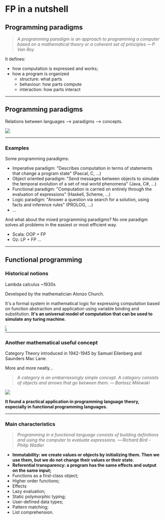 # FP in a nutshell

## Programming paradigms
> *A programming paradigm is an approach to programming a computer based on a mathematical theory or 
>  a coherent set of principles
— P. Van Roy*

It defines:
* how computation is expressed and works;
* how a program is organized
    * structure: what parts
    * behaviour: how parts compute
    * interaction: how parts interact

---

## Programming paradigms

Relations between languages --> paradigms --> concepts.


<div class="centered">
    <img src="https://www.researchgate.net/profile/Peter_Van_Roy/publication/241111987/figure/fig1/AS:298670202343424@1448219933039/Languages-paradigms-and-concepts.png" />
</div>

---

### Examples
Some programming paradigms:
* Imperative paradigm: "Describes computation in terms of statements that change a program state" (Pascal, C, ...)
* Object oriented paradigm: "Send messages between objects to simulate the temporal evolution of a set of 
real world phenomena" (Java, C#, ...)
* Functional paradigm: "Computation is carried on entirely through the evaluation of expressions" (Haskell, Scheme, ...)
* Logic paradigm: "Answer a question via search for a solution, using facts and inference rules" (PROLOG, ...)
* ...

And what about the mixed programming paradigms? 
No one paradigm solves all problems in the easiest or most efficient way. 
* Scala: OOP + FP
* Oz: LP + FP
...

---

## Functional programming

### Historical notions
Lambda calculus ~1930s

Developed by the mathematician Alonzo Church.

It's a formal system in mathematical logic for expressing computation based on function abstraction 
and application using variable binding and substitution. 
**It's an universal model of computation that can be used to simulate any turing machine.**

<div class="centered" style="width:5px;height:6px;">
    <img src="https://www.greeksymbols.net/img/lambda-symbol.svg" />
</div>

---

### Another mathematical useful concept
Category Theory introduced in 1942-1945 by Samuel Eilenberg and Saunders Mac Lane.

More and more neatly...
> *A category is an embarrassingly simple concept. A category consists of objects and arrows that go between them.
— Bartosz Milewski*

<div class="centered">
    <img src="https://upload.wikimedia.org/wikipedia/commons/e/ef/Commutative_diagram_for_morphism.svg" />
</div>

**It found a practical application in programming language theory, especially in functional programming languages.**

---

### Main characteristics
> *Programming in a functional language consists of building definitions and using the computer to evaluate expressions.
— Richard Bird - Philip Wadler*

* **Immutability: we create values or objects by initializing them. Then we use them, but we do not change their values or their state.**
* **Referential transparency: a program has the same effects and output on the same input;**
* Functions as a first-class object;
* Higher order functions;
* Effects
* Lazy evaluation;
* Static polymorphic typing;
* User-defined data types;
* Pattern matching;
* List comprehension.